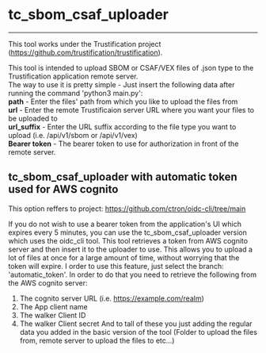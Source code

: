 # tc_sbom_csaf_uploader
------------------------
This tool works under the Trustification project (https://github.com/trustification/trustification).

This tool is intended to upload SBOM or CSAF/VEX files of .json type to the Trustification application remote server. \
The way to use it is pretty simple - Just insert the following data after running the command 'python3 main.py': \
**path** - Enter the files' path from which you like to upload the files from \
**url** - Enter the remote Trustificaion server URL where you want your files to be uploaded to \
**url_suffix** - Enter the URL suffix according to the file type you want to upload (i.e. /api/v1/sbom or /api/v1/vex) \
**Bearer token** - The bearer token to use for authorization in front of the remote server. 

tc_sbom_csaf_uploader with automatic token used for AWS cognito
-----------------------------------------------------------------
This option reffers to project: https://github.com/ctron/oidc-cli/tree/main

If you do not wish to use a bearer token from the application's UI which expires every 5 minutes, you can use the tc_sbom_csaf_uploader
version which uses the oidc_cli tool. This tool retrieves a token from AWS cognito server and then insert it to the uploader to use.
This allows you to upload a lot of files at once for a large amount of time, without worrying that the token will expire.
I order to use this feature, just select the branch: 'automatic_token'.
In order to do that you need to retrieve the following from the AWS cognito server:
1. The cognito server URL (i.e. https://example.com/realm)
2. The App client name 
3. The walker Client ID
4. The walker Client secret
And to tall of these you just adding the regular data you added in the basic version of the tool (Folder to upload the files from,
remote server to upload the files to etc...)

